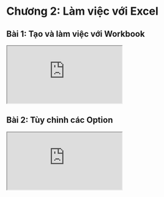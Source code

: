 # Chương 2: Làm việc với Excel

## Bài 1: Tạo và làm việc với Workbook

<div class="videoZen">
    <iframe src="https://drive.google.com/file/d/1aDaqd6nAiF_2x0TR7Ya8WXXMN8iy8XzR/preview" allow="autoplay"></iframe>
</div>

## Bài 2: Tùy chỉnh các Option

<div class="videoZen">
    <iframe src="https://drive.google.com/file/d/1HSivlbCoUfATmSDuyG1iXX7ew6Ri7cYv/preview" allow="autoplay"></iframe>
</div>